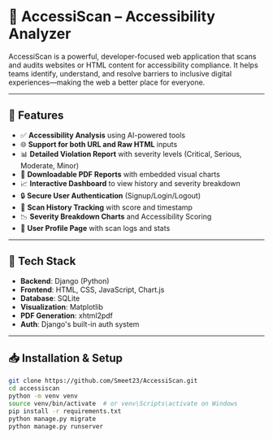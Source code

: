 # 🚀 AccessiScan – Accessibility Analyzer

AccessiScan is a powerful, developer-focused web application that scans and audits websites or HTML content for accessibility compliance. It helps teams identify, understand, and resolve barriers to inclusive digital experiences—making the web a better place for everyone.

---

## 🧠 Features

- ✅ **Accessibility Analysis** using AI-powered tools
- 🌐 **Support for both URL and Raw HTML** inputs
- 📊 **Detailed Violation Report** with severity levels (Critical, Serious, Moderate, Minor)
- 🧾 **Downloadable PDF Reports** with embedded visual charts
- 📈 **Interactive Dashboard** to view history and severity breakdown
- 🔒 **Secure User Authentication** (Signup/Login/Logout)
- 📁 **Scan History Tracking** with score and timestamp
- 📉 **Severity Breakdown Charts** and Accessibility Scoring
- 👤 **User Profile Page** with scan logs and stats

---

## 🔧 Tech Stack

- **Backend**: Django (Python)
- **Frontend**: HTML, CSS, JavaScript, Chart.js
- **Database**: SQLite
- **Visualization**: Matplotlib
- **PDF Generation**: xhtml2pdf
- **Auth**: Django's built-in auth system

---

## 📥 Installation & Setup

```bash
git clone https://github.com/Smeet23/AccessiScan.git
cd accessiscan
python -m venv venv
source venv/bin/activate  # or venv\Scripts\activate on Windows
pip install -r requirements.txt
python manage.py migrate
python manage.py runserver
